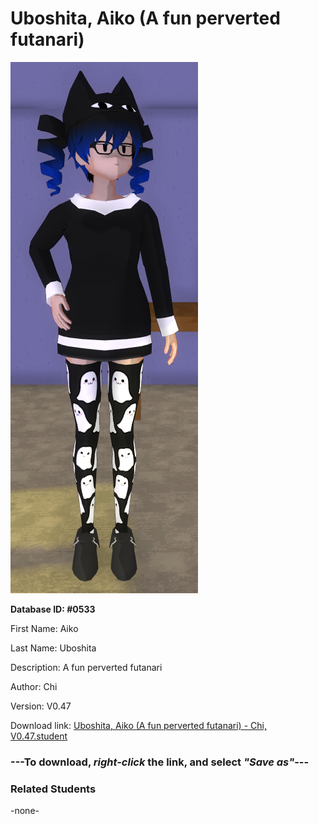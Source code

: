 # Uboshita, Aiko (A fun perverted futanari)

<img src="../../Files/Images/Uboshita, Aiko (A fun perverted futanari).png" title="Uboshita, Aiko (A fun perverted futanari) - Chi, V0.47">

**Database ID: #0533**

First Name: Aiko

Last Name: Uboshita

Description: A fun perverted futanari

Author: Chi

Version: V0.47

Download link: <a href="https://raw.githubusercontent.com/Arbiter1223/Daigaku-Gurashi-Custom-Students/master/Files/Student%20Files/Uboshita%2C%20Aiko%20(A%20fun%20perverted%20futanari)%20-%20Chi%2C%20V0.47.student">Uboshita, Aiko (A fun perverted futanari) - Chi, V0.47.student</a>

### ---**To download, _right-click_ the link, and select _"Save as"_**---

### Related Students

-none-
